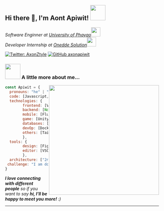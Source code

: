 <!-- <img src="https://c.tenor.com/-2bDOemnX0IAAAAd/bojji-ranking.gif" alight="center" width="100%"> -->

<!-- <p align="center" >  
  <a href="https://github.com/anuraghazra/github-readme-stats"> 
<img  src="https://github-readme-stats.vercel.app/api?username=axonapiwit&&show_icons=true&theme=radical"/>
  </a>
</p>
 -->
<h2> Hi there 👋, I'm Aont Apiwit! <img src="https://media.giphy.com/media/mGcNjsfWAjY5AEZNw6/giphy.gif" width="50"></h2>
<p><em>Software Enginner at <a href="http://www.unb.br">University of Phayao</a><img src="https://media.giphy.com/media/fYSnHlufseco8Fh93Z/giphy.gif" width="30"></br>Developer Internship at <a href="https://www.thoughtworks.com">Onedde Solution</a><img src="https://media.giphy.com/media/WUlplcMpOCEmTGBtBW/giphy.gif" width="30"> 
</em></p>

[![Twitter: AxonZtyle](https://img.shields.io/twitter/follow/AxonZtyle?style=social)](https://twitter.com/AxonZtyle)
[![GitHub axonapiwit](https://img.shields.io/github/followers/axonapiwit?label=follow&style=social)](https://github.com/axonapiwit)


### <img src="https://media.giphy.com/media/VgCDAzcKvsR6OM0uWg/giphy.gif" width="50"> A little more about me...  
<img align='right' src="https://c.tenor.com/qbWJoFIh5mQAAAAd/ranking-of.gif" width="360">

```javascript
const Apiwit = {
  pronouns: "he" | "him",
  code: [Javascript, Typescript, HTML, CSS, Java],
  technologies: {
        frontend: [Vue, Nuxt],
        backend: [Node, Nest, SpringBoot],
        mobile: [Flutter, ReactNative],
        game: [Unity, Godot],
        databases: [MongoDB, MySql, Firebase],
        devOp: [Docker],
        others: [Tailwind, Bootstrap],
        },
  tools: {
        design: [Figma, Adobe Photoshop, Adobe Illustrator],
        editor: [VSCode, Android Studio],
        },
  architecture: ["2nd Place Reward HansHackthon"],
 challenge: "I am doing the #100DaysOfCode challenge focused on flutter"
}
```

<em><b>I love connecting with different people</b> so if you want to say <b>hi, I'll be happy to meet you more!</b> :)</em>

---



